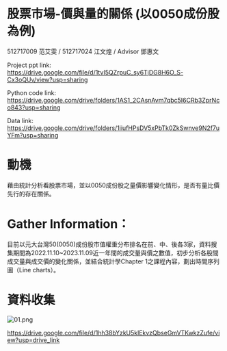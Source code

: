 # 股票市場-價與量的關係 (以0050成份股為例)
512717009 范艾雯 / 512717024 江文煌 / Advisor 鄧惠文 


Project ppt link: https://drive.google.com/file/d/1tvI5QZrpuC_sy6TjDG8H6O_S-Cx3oQUv/view?usp=sharing

Python code link: https://drive.google.com/drive/folders/1AS1_2CAsnAvm7qbc5I6CRb3ZprNco843?usp=sharing

Data link: https://drive.google.com/drive/folders/1iiufHPsDV5xPbTk0ZkSwnve9N2f7uYFm?usp=sharing

# 動機
藉由統計分析看股票市場，並以0050成份股之量價影響變化情形，是否有量比價先行的存在關係。

# Gather Information：
目前以元大台灣50(0050)成份股市值權重分布排名在前、中、後各3家，資料搜集期間為2022.11.10~2023.11.09近一年間的成交量與價之數值，初步分析各股間成交量與成交價的變化關係，並結合統計學Chapter 1之課程內容，劃出時間序列圖（Line charts）。

# 資料收集

![01.png](https://drive.google.com/file/d/1hh38bYzkU5klEkvzQbseGmVTKwkzZufe/view?usp=drive_link)

https://drive.google.com/file/d/1hh38bYzkU5klEkvzQbseGmVTKwkzZufe/view?usp=drive_link
